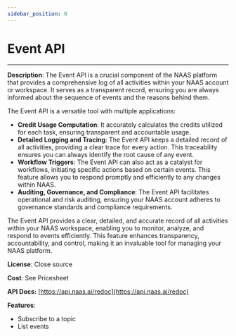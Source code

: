 ```yaml
---
sidebar_position: 0
---
```


# Event API
---

**Description**: The Event API is a crucial component of the NAAS platform that provides a comprehensive log of all activities within your NAAS account or workspace. It serves as a transparent record, ensuring you are always informed about the sequence of events and the reasons behind them.

The Event API is a versatile tool with multiple applications:
* **Credit Usage Computation**: It accurately calculates the credits utilized for each task, ensuring transparent and accountable usage.
* **Detailed Logging and Tracing**: The Event API keeps a detailed record of all activities, providing a clear trace for every action. This traceability ensures you can always identify the root cause of any event.
* **Workflow Triggers**: The Event API can also act as a catalyst for workflows, initiating specific actions based on certain events. This feature allows you to respond promptly and efficiently to any changes within NAAS.
* **Auditing, Governance, and Compliance**: The Event API facilitates operational and risk auditing, ensuring your NAAS account adheres to governance standards and compliance requirements.

The Event API provides a clear, detailed, and accurate record of all activities within your NAAS workspace, enabling you to monitor, analyze, and respond to events efficiently. This feature enhances transparency, accountability, and control, making it an invaluable tool for managing your NAAS platform.

**License**: Close source

**Cost**: See Pricesheet

**API Docs:** [https://api.naas.ai/redoc](https://api.naas.ai/redoc) 

**Features**:
* Subscribe to a topic
* List events
